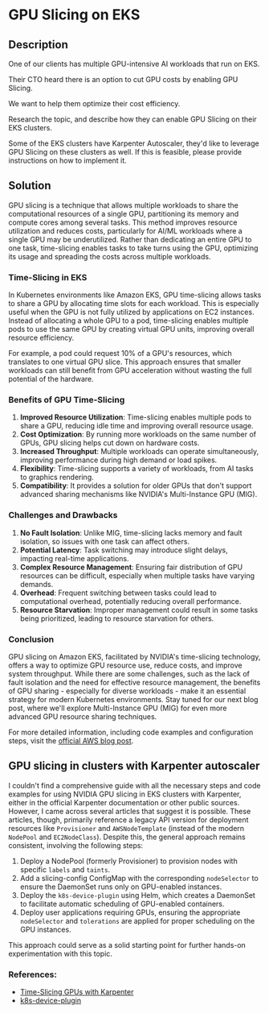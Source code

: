 # GPU Slicing on EKS

## Description

One of our clients has multiple GPU-intensive AI workloads that run on EKS.

Their CTO heard there is an option to cut GPU costs by enabling GPU Slicing.

We want to help them optimize their cost efficiency.

Research the topic, and describe how they can enable GPU Slicing on their EKS clusters.

Some of the EKS clusters have Karpenter Autoscaler, they'd like to leverage GPU Slicing on these
clusters as well. If this is feasible, please provide instructions on how to implement it.

## Solution

GPU slicing is a technique that allows multiple workloads to share the computational resources of a
single GPU, partitioning its memory and compute cores among several tasks. This method improves
resource utilization and reduces costs, particularly for AI/ML workloads where a single GPU may be
underutilized. Rather than dedicating an entire GPU to one task, time-slicing enables tasks to take
turns using the GPU, optimizing its usage and spreading the costs across multiple workloads.

### Time-Slicing in EKS

In Kubernetes environments like Amazon EKS, GPU time-slicing allows tasks to share a GPU by
allocating time slots for each workload. This is especially useful when the GPU is not fully
utilized by applications on EC2 instances. Instead of allocating a whole GPU to a pod, time-slicing
enables multiple pods to use the same GPU by creating virtual GPU units, improving overall resource
efficiency.

For example, a pod could request 10% of a GPU's resources, which translates to one virtual GPU
slice. This approach ensures that smaller workloads can still benefit from GPU acceleration without
wasting the full potential of the hardware.

### Benefits of GPU Time-Slicing

1. **Improved Resource Utilization**: Time-slicing enables multiple pods to share a GPU, reducing idle
time and improving overall resource usage.
2. **Cost Optimization**: By running more workloads on the same
number of GPUs, GPU slicing helps cut down on hardware costs.
3. **Increased Throughput**: Multiple
workloads can operate simultaneously, improving performance during high demand or load spikes.
4. **Flexibility**: Time-slicing supports a variety of workloads, from AI tasks to graphics rendering.
5. **Compatibility**: It provides a solution for older GPUs that don't support advanced sharing mechanisms
like NVIDIA's Multi-Instance GPU (MIG).

### Challenges and Drawbacks

1. **No Fault Isolation**: Unlike MIG, time-slicing lacks memory and fault isolation, so issues
   with one task can affect others.
2. **Potential Latency**: Task switching may introduce slight delays, impacting real-time
   applications.
3. **Complex Resource Management**: Ensuring fair distribution of GPU resources can be difficult,
   especially when multiple tasks have varying demands.
4. **Overhead**: Frequent switching between tasks could lead to computational overhead, potentially
   reducing overall performance.
5. **Resource Starvation**: Improper management could result in some tasks being prioritized,
   leading to resource starvation for others.

### Conclusion

GPU slicing on Amazon EKS, facilitated by NVIDIA's time-slicing technology, offers a way to
optimize GPU resource use, reduce costs, and improve system throughput. While there are some
challenges, such as the lack of fault isolation and the need for effective resource management, the
benefits of GPU sharing - especially for diverse workloads - make it an essential strategy for
modern Kubernetes environments. Stay tuned for our next blog post, where we'll explore
Multi-Instance GPU (MIG) for even more advanced GPU resource sharing techniques.

For more detailed information, including code examples and configuration steps, visit the
[official AWS blog post](https://aws.amazon.com/blogs/containers/gpu-sharing-on-amazon-eks-with-nvidia-time-slicing-and-accelerated-ec2-instances/).

## GPU slicing in clusters with Karpenter autoscaler

I couldn't find a comprehensive guide with all the necessary steps and code examples for using
NVIDIA GPU slicing in EKS clusters with Karpenter, either in the official Karpenter documentation
or other public sources. However, I came across several articles that suggest it is possible. These
articles, though, primarily reference a legacy API version for deployment resources like
`Provisioner` and `AWSNodeTemplate` (instead of the modern `NodePool` and `EC2NodeClass`). Despite
this, the general approach remains consistent, involving the following steps:

1. Deploy a NodePool (formerly Provisioner) to provision nodes with specific `labels` and `taints`.
2. Add a slicing-config ConfigMap with the corresponding `nodeSelector` to ensure the DaemonSet
   runs only on GPU-enabled instances.
3. Deploy the `k8s-device-plugin` using Helm, which creates a DaemonSet to facilitate automatic
   scheduling of GPU-enabled containers.
4. Deploy user applications requiring GPUs, ensuring the appropriate `nodeSelector` and
   `tolerations` are applied for proper scheduling on the GPU instances.

This approach could serve as a solid starting point for further hands-on experimentation with this
topic.

### References:
- [Time-Slicing GPUs with Karpenter](https://dev.to/aws/time-slicing-gpus-with-karpenter-43nn)
- [k8s-device-plugin](https://github.com/NVIDIA/k8s-device-plugin)
